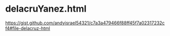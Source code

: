 # delacruYanez.html
https://gist.github.com/andyisrael54321/c7a3a479466f88ff45f7a02317232cf4#file-delacruz-html
